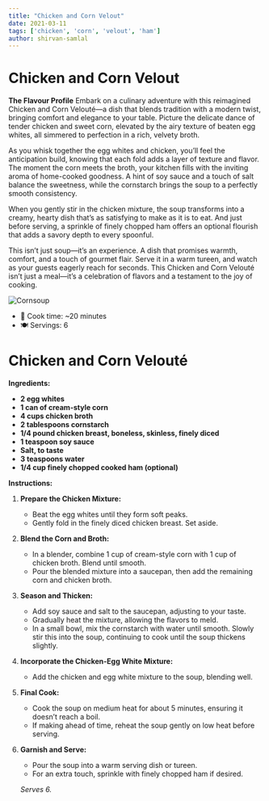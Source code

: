 ```yaml
---
title: "Chicken and Corn Velout"
date: 2021-03-11
tags: ['chicken', 'corn', 'velout', 'ham']
author: shirvan-samlal
---
```

# Chicken and Corn Velout

**The Flavour Profile**
Embark on a culinary adventure with this reimagined Chicken and Corn Velouté—a dish that blends tradition with a modern twist, bringing comfort and elegance to your table. Picture the delicate dance of tender chicken and sweet corn, elevated by the airy texture of beaten egg whites, all simmered to perfection in a rich, velvety broth. 

As you whisk together the egg whites and chicken, you’ll feel the anticipation build, knowing that each fold adds a layer of texture and flavor. The moment the corn meets the broth, your kitchen fills with the inviting aroma of home-cooked goodness. A hint of soy sauce and a touch of salt balance the sweetness, while the cornstarch brings the soup to a perfectly smooth consistency.

When you gently stir in the chicken mixture, the soup transforms into a creamy, hearty dish that’s as satisfying to make as it is to eat. And just before serving, a sprinkle of finely chopped ham offers an optional flourish that adds a savory depth to every spoonful.

This isn’t just soup—it’s an experience. A dish that promises warmth, comfort, and a touch of gourmet flair. Serve it in a warm tureen, and watch as your guests eagerly reach for seconds. This Chicken and Corn Velouté isn’t just a meal—it’s a celebration of flavors and a testament to the joy of cooking.

![Cornsoup](https://eatahfoodtt.com/wp-content/uploads/2020/07/0068-1024x1024.jpg)

- 🍳 Cook time: ~20 minutes
- 🍽️  Servings: 6

# Chicken and Corn Velouté

**Ingredients:**
- **2 egg whites**
- **1 can of cream-style corn**
- **4 cups chicken broth**
- **2 tablespoons cornstarch**
- **1/4 pound chicken breast, boneless, skinless, finely diced**
- **1 teaspoon soy sauce**
- **Salt, to taste**
- **3 teaspoons water**
- **1/4 cup finely chopped cooked ham (optional)**

**Instructions:**

1. **Prepare the Chicken Mixture:**
   - Beat the egg whites until they form soft peaks.
   - Gently fold in the finely diced chicken breast. Set aside.

2. **Blend the Corn and Broth:**
   - In a blender, combine 1 cup of cream-style corn with 1 cup of chicken broth. Blend until smooth.
   - Pour the blended mixture into a saucepan, then add the remaining corn and chicken broth.

3. **Season and Thicken:**
   - Add soy sauce and salt to the saucepan, adjusting to your taste.
   - Gradually heat the mixture, allowing the flavors to meld.
   - In a small bowl, mix the cornstarch with water until smooth. Slowly stir this into the soup, continuing to cook until the soup thickens slightly.

4. **Incorporate the Chicken-Egg White Mixture:**
   - Add the chicken and egg white mixture to the soup, blending well.

5. **Final Cook:**
   - Cook the soup on medium heat for about 5 minutes, ensuring it doesn’t reach a boil.
   - If making ahead of time, reheat the soup gently on low heat before serving.

6. **Garnish and Serve:**
   - Pour the soup into a warm serving dish or tureen.
   - For an extra touch, sprinkle with finely chopped ham if desired.
   
   *Serves 6.*
